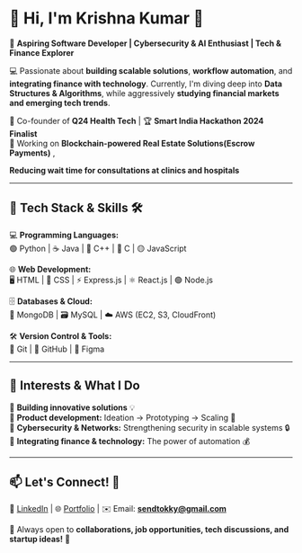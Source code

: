 

# 👋 Hi, I'm **Krishna Kumar** 🚀  
🎯 **Aspiring Software Developer | Cybersecurity & AI Enthusiast | Tech & Finance Explorer**  

💻 Passionate about **building scalable solutions**, **workflow automation**, and **integrating finance with technology**. Currently, I'm diving deep into **Data Structures & Algorithms**, while aggressively **studying financial markets and emerging tech trends**.  

🚀 Co-founder of **Q24 Health Tech** | 🏆 **Smart India Hackathon 2024 Finalist**  
📌 Working on **Blockchain-powered Real Estate Solutions(Escrow Payments)** ,

**Reducing wait time for consultations at clinics and hospitals**

---

## 🌱 **Tech Stack & Skills** 🛠️  
💻 **Programming Languages:**  
🟢 Python | ☕ Java | 🔵 C++ | 🔵 C | 🟡 JavaScript  

🌐 **Web Development:**  
🖥️ HTML | 🎨 CSS | ⚡ Express.js | ⚛️ React.js | 🟢 Node.js  

🗄️ **Databases & Cloud:**  
📀 MongoDB | 🗃️ MySQL | ☁️ AWS (EC2, S3, CloudFront)  

🛠 **Version Control & Tools:**  
🐙 Git | 📌 GitHub | 🎨 Figma  

---

## 🎯 **Interests & What I Do**  
🔹 **Building innovative solutions** 💡  
🔹 **Product development:** Ideation → Prototyping → Scaling 🚀  
🔹 **Cybersecurity & Networks:** Strengthening security in scalable systems 🔒  
🔹 **Integrating finance & technology:** The power of automation 💰  

---

## 📫 **Let's Connect!** 🤝  
🔗 [LinkedIn](https://www.linkedin.com/in/kky01) | 🌐 [Portfolio](https://kky.q24.xyz) | ✉️ Email: **sendtokky@gmail.com**  

💙 Always open to **collaborations, job opportunities, tech discussions, and startup ideas!** 🚀  

